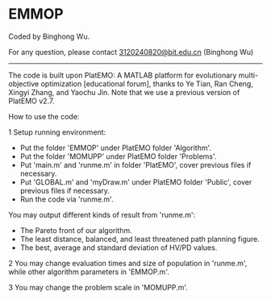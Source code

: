# EMMOP
Coded by Binghong Wu.

For any question, please contact 3120240820@bit.edu.cn (Binghong Wu)

------

The code is built upon PlatEMO: A MATLAB platform for evolutionary multi-objective optimization [educational forum], thanks to Ye Tian, Ran Cheng, Xingyi Zhang, and Yaochu Jin. Note that we use a previous version of PlatEMO v2.7.

How to use the code:

1 Setup running environment: 

- Put the folder 'EMMOP' under PlatEMO folder 'Algorithm'. 
- Put the folder 'MOMUPP' under PlatEMO folder 'Problems'.
- Put 'main.m' and 'runme.m' in folder 'PlatEMO', cover previous files if necessary.
- Put 'GLOBAL.m' and 'myDraw.m' under PlatEMO folder 'Public', cover previous files if necessary.
- Run the code via 'runme.m'.

 You may output different kinds of result from 'runme.m':

- The Pareto front of our algorithm.
- The least distance, balanced, and least threatened path planning figure.
- The best, average and standard deviation of HV/PD values.

2 You may change evaluation times and size of population in 'runme.m', while other algorithm parameters in 'EMMOP.m'.

3 You may change the problem scale in 'MOMUPP.m'.
